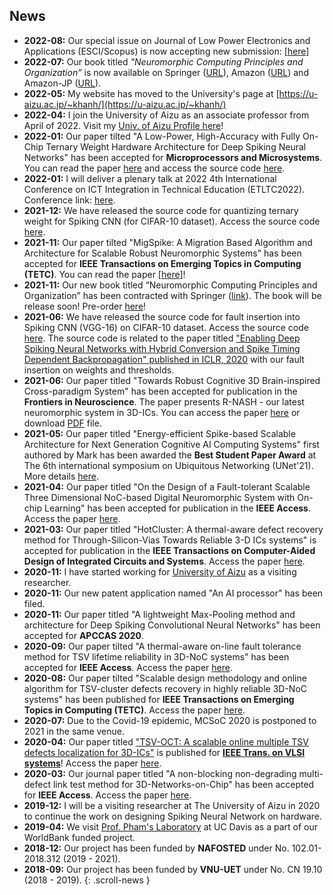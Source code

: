 ## News
- **2022-08:** Our special issue on Journal of Low Power Electronics and Applications (ESCI/Scopus) is now accepting new submission: \[[here](https://www.mdpi.com/journal/jlpea/special_issues/DU85TF44GS)\]
- **2022-07:** Our book titled *"Neuromorphic Computing Principles and Organization”* is now available on Springer ([URL](https://link.springer.com/book/10.1007/978-3-030-92525-3)), Amazon ([URL](https://www.amazon.com/dp/3030925242/)) and Amazon-JP ([URL](https://www.amazon.co.jp/dp/3030925242/)).
- **2022-05:** My website has moved to the University's page at [https://u-aizu.ac.jp/~khanh/](https://u-aizu.ac.jp/~khanh/)
- **2022-04:** I join the University of Aizu as an associate professor from April of 2022. Visit my [Univ. of Aizu Profile here](https://u-aizu.ac.jp/research/faculty/detail?cd=90142&lng=en)!
- **2022-01:** Our paper tilted "A Low-Power, High-Accuracy with Fully On-Chip Ternary Weight Hardware Architecture for Deep Spiking Neural Networks" has been accepted for  **Microprocessors and Microsystems**. You can read the paper [here](./share/pubs/MICPRO-2022.pdf) and access the source code [here](https://github.com/stanleynguyen7590/TW-SNN).
- **2022-01:** I will deliver a plenary talk at 2022 4th International Conference on ICT Integration in Technical Education (ETLTC2022). Conference link: [here](https://etltc-acmchap-japanconf.org/keynotes).
- **2021-12:** We have released the source code for quantizing ternary weight for Spiking CNN (for CIFAR-10 dataset). Access the source code [here](https://github.com/stanleynguyen7590/TW-SNN).
- **2021-11:** Our paper tilted "MigSpike: A Migration Based Algorithm and Architecture for Scalable Robust Neuromorphic Systems" has been accepted for **IEEE Transactions on Emerging Topics in Computing (TETC)**. You can read the paper [[here](./share/pubs/TETC-2021.pdf)\]!
- **2021-11:** Our new book titled “Neuromorphic Computing Principles and Organization” has been contracted with Springer ([link](https://link.springer.com/book/9783030925246)). The book will be release soon! Pre-order [here](https://www.amazon.com/dp/3030925242/ref=cm_sw_em_r_mt_dp_FDNTBNH4591SBQ769MZH)! 
- **2021-06:** We have released the source code for fault insertion into Spiking CNN (VGG-16) on CIFAR-10 dataset. Access the source code [here](https://github.com/khanhdang/hybrid-snn-conversion-with-faults). The source code is related to the paper titled ["Enabling Deep Spiking Neural Networks with Hybrid Conversion and Spike Timing Dependent Backpropagation" published in ICLR, 2020](https://openreview.net/forum?id=B1xSperKvH) with our fault insertion on weights and thresholds.
- **2021-06:** Our paper titled "Towards Robust Cognitive 3D Brain-inspired Cross-paradigm System" has been accepted for publication in the **Frontiers in Neuroscience**. The paper presents R-NASH - our latest neuromorphic system in 3D-ICs. You can access the paper [here](https://www.frontiersin.org/articles/10.3389/fnins.2021.690208) or download [PDF](./share/pubs/FNINS-2021.pdf) file.
- **2021-05:** Our paper titled "Energy-efficient Spike-based Scalable Architecture for Next Generation Cognitive AI Computing Systems" first authored by Mark has been awarded the **Best Student Paper Award** at The 6th international symposium on Ubiquitous Networking (UNet'21). More details [here](./2021/05/22/Best_Paper_Award_Unet.html).
- **2021-04:** Our paper titled "On the Design of a Fault-tolerant Scalable Three Dimensional NoC-based Digital
Neuromorphic System with On-chip Learning" has been accepted for publication in the **IEEE Access**. Access the paper
[here](https://doi.org/10.1109/ACCESS.2021.3071089).
- **2021-03:** Our paper titled "HotCluster: A thermal-aware defect recovery method for Through-Silicon-Vias Towards
Reliable 3-D ICs systems" is accepted for publication in the **IEEE Transactions on Computer-Aided Design of Integrated Circuits and Systems**. Access the paper [here](./share/TCAD-2021.pdf).
- **2020-11:** I have started working for [University of Aizu](http://u-aizu.ac.jp) as a visiting researcher.
- **2020-11:** Our new patent application named "An AI processor" has been filed.
- **2020-11:** Our paper titled "A lightweight Max-Pooling method and architecture for Deep Spiking Convolutional Neural Networks" has been accepted for **APCCAS 2020**.
- **2020-09:** Our paper tilted "A thermal-aware on-line fault tolerance method for TSV lifetime reliability in 3D-NoC systems" has been accepted for **IEEE Access**. Access the paper [here](https://doi.org/10.1109/ACCESS.2020.3022904).
- **2020-08:** Our paper tilted "Scalable design methodology and online algorithm for TSV-cluster defects recovery in highly reliable 3D-NoC systems" has been published for **IEEE Transactions on Emerging Topics in Computing (TETC)**. Access the paper [here](https://doi.org/10.1109/TETC.2017.2762407 ).
- **2020-07:** Due to the Covid-19 epidemic, MCSoC 2020 is postponed to 2021 in the same venue.
- **2020-04:** Our paper titled ["TSV-OCT: A scalable online multiple TSV defects localization for 3D-ICs"](http://khanhdang.github.io/share/TVLSI-2019.pdf ) is published for **[IEEE Trans. on VLSI systems](http://tvlsi.egr.duke.edu/)**! Access the paper [here](http://khanhdang.github.io/share/TVLSI-2019.pdf).
- **2020-03:** Our journal paper titled "A non-blocking non-degrading multi-defect link test method for 3D-Networks-on-Chip" has been accepted for **IEEE Access**.  Access the paper [here](http://khanhdang.github.io/share/ACCESS-2020.pdf).
- **2019-12:** I will be a visiting researcher at The University of Aizu in 2020 to continue the work on designing Spiking Neural Network on hardware.
- **2019-04:** We visit [Prof. Pham's Laboratory](https://www.ece.ucdavis.edu/mml/) at UC Davis as a part of our WorldBank funded project.
- **2018-12:** Our project has been funded by **NAFOSTED** under No. 102.01-2018.312 (2019 - 2021).
- **2018-09:** Our project has been funded by **VNU-UET** under No. CN 19.10 (2018 - 2019).
{:  .scroll-news }


